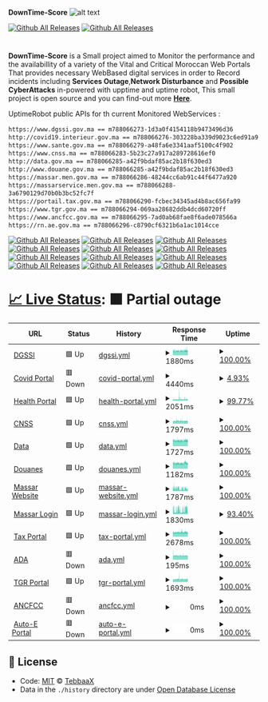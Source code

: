 **DownTime-Score**
![alt text](https://raw.githubusercontent.com/adnane-X-tebbaa/imgs/master/dtss.png)

[![Github All Releases](https://img.shields.io/badge/%20License-MIT-green)]()
[![Github All Releases](https://img.shields.io/badge/%20License-ODC-green)]()

#

**DownTime-Score** is a Small project aimed to Monitor the performance and the availabillity of a variety of the Vital and Critical Moroccan Web Portals
That provides necessary WebBased digital services in order to Record incidents including **Services Outage**,**Network Disturbance** and **Possible CyberAttacks**
in-powered with upptime and uptime robot,
This small project is open source and you can find-out more **[Here](https://www.TebbaaX.com/hacking/dts.html)**.

UptimeRobot public APIs for th current Monitored WebServices :

```
https://www.dgssi.gov.ma == m788066273-1d3a0f4154118b9473496d36
http://covid19.interieur.gov.ma == m788066276-303228ba339d9023c6ed91a9
https://www.sante.gov.ma == m788066279-a48fa6e3341aaf5100c4f902
https://www.cnss.ma == m788066283-5b23c27a917a289728616ef0
http://data.gov.ma == m788066285-a42f9bdaf85ac2b18f630ed3
http://www.douane.gov.ma == m788066285-a42f9bdaf85ac2b18f630ed3
https://massar.men.gov.ma == m788066286-48244cc6ab91c44f6477a920
https://massarservice.men.gov.ma == m788066288-3a6790129d70b0b3bc52fc7f
https://portail.tax.gov.ma == m788066290-fcbec34345ad4b8ac656fa99
https://www.tgr.gov.ma == m788066294-069aa28682ddb4dcd60720ff
https://www.ancfcc.gov.ma == m788066295-7ad0ab68fae8f6ade078566a
https://rn.ae.gov.ma == m788066296-c8790cf6321b6a1ac1014cce
```

[![Github All Releases](https://img.shields.io/uptimerobot/ratio/m788066273-1d3a0f4154118b9473496d36)]()
[![Github All Releases](https://img.shields.io/uptimerobot/ratio/m788066276-303228ba339d9023c6ed91a9)]()
[![Github All Releases](https://img.shields.io/uptimerobot/ratio/m788066279-a48fa6e3341aaf5100c4f902)]()
[![Github All Releases](https://img.shields.io/uptimerobot/ratio/m788066283-5b23c27a917a289728616ef0)]()
[![Github All Releases](https://img.shields.io/uptimerobot/ratio/m788066285-a42f9bdaf85ac2b18f630ed3)]()
[![Github All Releases](https://img.shields.io/uptimerobot/ratio/m788066285-a42f9bdaf85ac2b18f630ed3)]()
[![Github All Releases](https://img.shields.io/uptimerobot/ratio/m788066286-48244cc6ab91c44f6477a920)]()
[![Github All Releases](https://img.shields.io/uptimerobot/ratio/m788066288-3a6790129d70b0b3bc52fc7f)]()
[![Github All Releases](https://img.shields.io/uptimerobot/ratio/m788066290-fcbec34345ad4b8ac656fa99)]()
[![Github All Releases](https://img.shields.io/uptimerobot/ratio/m788066294-069aa28682ddb4dcd60720ff)]()
[![Github All Releases](https://img.shields.io/uptimerobot/ratio/m788066295-7ad0ab68fae8f6ade078566a)]()
[![Github All Releases](https://img.shields.io/uptimerobot/ratio/m788066296-c8790cf6321b6a1ac1014cce)]()

# [📈 Live Status](https://TebbaaX.github.io/DownTime-Score): <!--live status--> **🟧 Partial outage**

<!--start: status pages-->
<!-- This summary is generated by Upptime (https://github.com/upptime/upptime) -->
<!-- Do not edit this manually, your changes will be overwritten -->
<!-- prettier-ignore -->
| URL | Status | History | Response Time | Uptime |
| --- | ------ | ------- | ------------- | ------ |
| <img alt="" src="https://favicons.githubusercontent.com/www.dgssi.gov.ma" height="13"> [DGSSI](https://www.dgssi.gov.ma/) | 🟩 Up | [dgssi.yml](https://github.com/adnane-X-tebbaa/DownTime-Score/commits/HEAD/history/dgssi.yml) | <details><summary><img alt="Response time graph" src="./graphs/dgssi/response-time-week.png" height="20"> 1880ms</summary><br><a href="https://TebbaaX.github.io/DownTime-Score/history/dgssi"><img alt="Response time 1878" src="https://img.shields.io/endpoint?url=https%3A%2F%2Fraw.githubusercontent.com%2Fadnane-X-tebbaa%2FDownTime-Score%2FHEAD%2Fapi%2Fdgssi%2Fresponse-time.json"></a><br><a href="https://TebbaaX.github.io/DownTime-Score/history/dgssi"><img alt="24-hour response time 1914" src="https://img.shields.io/endpoint?url=https%3A%2F%2Fraw.githubusercontent.com%2Fadnane-X-tebbaa%2FDownTime-Score%2FHEAD%2Fapi%2Fdgssi%2Fresponse-time-day.json"></a><br><a href="https://TebbaaX.github.io/DownTime-Score/history/dgssi"><img alt="7-day response time 1880" src="https://img.shields.io/endpoint?url=https%3A%2F%2Fraw.githubusercontent.com%2Fadnane-X-tebbaa%2FDownTime-Score%2FHEAD%2Fapi%2Fdgssi%2Fresponse-time-week.json"></a><br><a href="https://TebbaaX.github.io/DownTime-Score/history/dgssi"><img alt="30-day response time 1878" src="https://img.shields.io/endpoint?url=https%3A%2F%2Fraw.githubusercontent.com%2Fadnane-X-tebbaa%2FDownTime-Score%2FHEAD%2Fapi%2Fdgssi%2Fresponse-time-month.json"></a><br><a href="https://TebbaaX.github.io/DownTime-Score/history/dgssi"><img alt="1-year response time 1878" src="https://img.shields.io/endpoint?url=https%3A%2F%2Fraw.githubusercontent.com%2Fadnane-X-tebbaa%2FDownTime-Score%2FHEAD%2Fapi%2Fdgssi%2Fresponse-time-year.json"></a></details> | <details><summary><a href="https://TebbaaX.github.io/DownTime-Score/history/dgssi">100.00%</a></summary><a href="https://TebbaaX.github.io/DownTime-Score/history/dgssi"><img alt="All-time uptime 100.00%" src="https://img.shields.io/endpoint?url=https%3A%2F%2Fraw.githubusercontent.com%2Fadnane-X-tebbaa%2FDownTime-Score%2FHEAD%2Fapi%2Fdgssi%2Fuptime.json"></a><br><a href="https://TebbaaX.github.io/DownTime-Score/history/dgssi"><img alt="24-hour uptime 100.00%" src="https://img.shields.io/endpoint?url=https%3A%2F%2Fraw.githubusercontent.com%2Fadnane-X-tebbaa%2FDownTime-Score%2FHEAD%2Fapi%2Fdgssi%2Fuptime-day.json"></a><br><a href="https://TebbaaX.github.io/DownTime-Score/history/dgssi"><img alt="7-day uptime 100.00%" src="https://img.shields.io/endpoint?url=https%3A%2F%2Fraw.githubusercontent.com%2Fadnane-X-tebbaa%2FDownTime-Score%2FHEAD%2Fapi%2Fdgssi%2Fuptime-week.json"></a><br><a href="https://TebbaaX.github.io/DownTime-Score/history/dgssi"><img alt="30-day uptime 100.00%" src="https://img.shields.io/endpoint?url=https%3A%2F%2Fraw.githubusercontent.com%2Fadnane-X-tebbaa%2FDownTime-Score%2FHEAD%2Fapi%2Fdgssi%2Fuptime-month.json"></a><br><a href="https://TebbaaX.github.io/DownTime-Score/history/dgssi"><img alt="1-year uptime 100.00%" src="https://img.shields.io/endpoint?url=https%3A%2F%2Fraw.githubusercontent.com%2Fadnane-X-tebbaa%2FDownTime-Score%2FHEAD%2Fapi%2Fdgssi%2Fuptime-year.json"></a></details>
| <img alt="" src="https://favicons.githubusercontent.com/covid19.interieur.gov.ma" height="13"> [Covid Portal](http://covid19.interieur.gov.ma/Operation_ATTADAMON.aspx) | 🟥 Down | [covid-portal.yml](https://github.com/adnane-X-tebbaa/DownTime-Score/commits/HEAD/history/covid-portal.yml) | <details><summary><img alt="Response time graph" src="./graphs/covid-portal/response-time-week.png" height="20"> 4440ms</summary><br><a href="https://TebbaaX.github.io/DownTime-Score/history/covid-portal"><img alt="Response time 4533" src="https://img.shields.io/endpoint?url=https%3A%2F%2Fraw.githubusercontent.com%2Fadnane-X-tebbaa%2FDownTime-Score%2FHEAD%2Fapi%2Fcovid-portal%2Fresponse-time.json"></a><br><a href="https://TebbaaX.github.io/DownTime-Score/history/covid-portal"><img alt="24-hour response time 2740" src="https://img.shields.io/endpoint?url=https%3A%2F%2Fraw.githubusercontent.com%2Fadnane-X-tebbaa%2FDownTime-Score%2FHEAD%2Fapi%2Fcovid-portal%2Fresponse-time-day.json"></a><br><a href="https://TebbaaX.github.io/DownTime-Score/history/covid-portal"><img alt="7-day response time 4440" src="https://img.shields.io/endpoint?url=https%3A%2F%2Fraw.githubusercontent.com%2Fadnane-X-tebbaa%2FDownTime-Score%2FHEAD%2Fapi%2Fcovid-portal%2Fresponse-time-week.json"></a><br><a href="https://TebbaaX.github.io/DownTime-Score/history/covid-portal"><img alt="30-day response time 4533" src="https://img.shields.io/endpoint?url=https%3A%2F%2Fraw.githubusercontent.com%2Fadnane-X-tebbaa%2FDownTime-Score%2FHEAD%2Fapi%2Fcovid-portal%2Fresponse-time-month.json"></a><br><a href="https://TebbaaX.github.io/DownTime-Score/history/covid-portal"><img alt="1-year response time 4533" src="https://img.shields.io/endpoint?url=https%3A%2F%2Fraw.githubusercontent.com%2Fadnane-X-tebbaa%2FDownTime-Score%2FHEAD%2Fapi%2Fcovid-portal%2Fresponse-time-year.json"></a></details> | <details><summary><a href="https://TebbaaX.github.io/DownTime-Score/history/covid-portal">4.93%</a></summary><a href="https://TebbaaX.github.io/DownTime-Score/history/covid-portal"><img alt="All-time uptime 19.60%" src="https://img.shields.io/endpoint?url=https%3A%2F%2Fraw.githubusercontent.com%2Fadnane-X-tebbaa%2FDownTime-Score%2FHEAD%2Fapi%2Fcovid-portal%2Fuptime.json"></a><br><a href="https://TebbaaX.github.io/DownTime-Score/history/covid-portal"><img alt="24-hour uptime 5.06%" src="https://img.shields.io/endpoint?url=https%3A%2F%2Fraw.githubusercontent.com%2Fadnane-X-tebbaa%2FDownTime-Score%2FHEAD%2Fapi%2Fcovid-portal%2Fuptime-day.json"></a><br><a href="https://TebbaaX.github.io/DownTime-Score/history/covid-portal"><img alt="7-day uptime 4.93%" src="https://img.shields.io/endpoint?url=https%3A%2F%2Fraw.githubusercontent.com%2Fadnane-X-tebbaa%2FDownTime-Score%2FHEAD%2Fapi%2Fcovid-portal%2Fuptime-week.json"></a><br><a href="https://TebbaaX.github.io/DownTime-Score/history/covid-portal"><img alt="30-day uptime 19.60%" src="https://img.shields.io/endpoint?url=https%3A%2F%2Fraw.githubusercontent.com%2Fadnane-X-tebbaa%2FDownTime-Score%2FHEAD%2Fapi%2Fcovid-portal%2Fuptime-month.json"></a><br><a href="https://TebbaaX.github.io/DownTime-Score/history/covid-portal"><img alt="1-year uptime 19.60%" src="https://img.shields.io/endpoint?url=https%3A%2F%2Fraw.githubusercontent.com%2Fadnane-X-tebbaa%2FDownTime-Score%2FHEAD%2Fapi%2Fcovid-portal%2Fuptime-year.json"></a></details>
| <img alt="" src="https://favicons.githubusercontent.com/www.sante.gov.ma" height="13"> [Health Portal](https://www.sante.gov.ma/Pages/Accueil.aspx) | 🟩 Up | [health-portal.yml](https://github.com/adnane-X-tebbaa/DownTime-Score/commits/HEAD/history/health-portal.yml) | <details><summary><img alt="Response time graph" src="./graphs/health-portal/response-time-week.png" height="20"> 2051ms</summary><br><a href="https://TebbaaX.github.io/DownTime-Score/history/health-portal"><img alt="Response time 2058" src="https://img.shields.io/endpoint?url=https%3A%2F%2Fraw.githubusercontent.com%2Fadnane-X-tebbaa%2FDownTime-Score%2FHEAD%2Fapi%2Fhealth-portal%2Fresponse-time.json"></a><br><a href="https://TebbaaX.github.io/DownTime-Score/history/health-portal"><img alt="24-hour response time 2118" src="https://img.shields.io/endpoint?url=https%3A%2F%2Fraw.githubusercontent.com%2Fadnane-X-tebbaa%2FDownTime-Score%2FHEAD%2Fapi%2Fhealth-portal%2Fresponse-time-day.json"></a><br><a href="https://TebbaaX.github.io/DownTime-Score/history/health-portal"><img alt="7-day response time 2051" src="https://img.shields.io/endpoint?url=https%3A%2F%2Fraw.githubusercontent.com%2Fadnane-X-tebbaa%2FDownTime-Score%2FHEAD%2Fapi%2Fhealth-portal%2Fresponse-time-week.json"></a><br><a href="https://TebbaaX.github.io/DownTime-Score/history/health-portal"><img alt="30-day response time 2058" src="https://img.shields.io/endpoint?url=https%3A%2F%2Fraw.githubusercontent.com%2Fadnane-X-tebbaa%2FDownTime-Score%2FHEAD%2Fapi%2Fhealth-portal%2Fresponse-time-month.json"></a><br><a href="https://TebbaaX.github.io/DownTime-Score/history/health-portal"><img alt="1-year response time 2058" src="https://img.shields.io/endpoint?url=https%3A%2F%2Fraw.githubusercontent.com%2Fadnane-X-tebbaa%2FDownTime-Score%2FHEAD%2Fapi%2Fhealth-portal%2Fresponse-time-year.json"></a></details> | <details><summary><a href="https://TebbaaX.github.io/DownTime-Score/history/health-portal">99.77%</a></summary><a href="https://TebbaaX.github.io/DownTime-Score/history/health-portal"><img alt="All-time uptime 99.88%" src="https://img.shields.io/endpoint?url=https%3A%2F%2Fraw.githubusercontent.com%2Fadnane-X-tebbaa%2FDownTime-Score%2FHEAD%2Fapi%2Fhealth-portal%2Fuptime.json"></a><br><a href="https://TebbaaX.github.io/DownTime-Score/history/health-portal"><img alt="24-hour uptime 100.00%" src="https://img.shields.io/endpoint?url=https%3A%2F%2Fraw.githubusercontent.com%2Fadnane-X-tebbaa%2FDownTime-Score%2FHEAD%2Fapi%2Fhealth-portal%2Fuptime-day.json"></a><br><a href="https://TebbaaX.github.io/DownTime-Score/history/health-portal"><img alt="7-day uptime 99.77%" src="https://img.shields.io/endpoint?url=https%3A%2F%2Fraw.githubusercontent.com%2Fadnane-X-tebbaa%2FDownTime-Score%2FHEAD%2Fapi%2Fhealth-portal%2Fuptime-week.json"></a><br><a href="https://TebbaaX.github.io/DownTime-Score/history/health-portal"><img alt="30-day uptime 99.88%" src="https://img.shields.io/endpoint?url=https%3A%2F%2Fraw.githubusercontent.com%2Fadnane-X-tebbaa%2FDownTime-Score%2FHEAD%2Fapi%2Fhealth-portal%2Fuptime-month.json"></a><br><a href="https://TebbaaX.github.io/DownTime-Score/history/health-portal"><img alt="1-year uptime 99.88%" src="https://img.shields.io/endpoint?url=https%3A%2F%2Fraw.githubusercontent.com%2Fadnane-X-tebbaa%2FDownTime-Score%2FHEAD%2Fapi%2Fhealth-portal%2Fuptime-year.json"></a></details>
| <img alt="" src="https://favicons.githubusercontent.com/www.cnss.ma" height="13"> [CNSS](https://www.cnss.ma) | 🟩 Up | [cnss.yml](https://github.com/adnane-X-tebbaa/DownTime-Score/commits/HEAD/history/cnss.yml) | <details><summary><img alt="Response time graph" src="./graphs/cnss/response-time-week.png" height="20"> 1797ms</summary><br><a href="https://TebbaaX.github.io/DownTime-Score/history/cnss"><img alt="Response time 1866" src="https://img.shields.io/endpoint?url=https%3A%2F%2Fraw.githubusercontent.com%2Fadnane-X-tebbaa%2FDownTime-Score%2FHEAD%2Fapi%2Fcnss%2Fresponse-time.json"></a><br><a href="https://TebbaaX.github.io/DownTime-Score/history/cnss"><img alt="24-hour response time 2163" src="https://img.shields.io/endpoint?url=https%3A%2F%2Fraw.githubusercontent.com%2Fadnane-X-tebbaa%2FDownTime-Score%2FHEAD%2Fapi%2Fcnss%2Fresponse-time-day.json"></a><br><a href="https://TebbaaX.github.io/DownTime-Score/history/cnss"><img alt="7-day response time 1797" src="https://img.shields.io/endpoint?url=https%3A%2F%2Fraw.githubusercontent.com%2Fadnane-X-tebbaa%2FDownTime-Score%2FHEAD%2Fapi%2Fcnss%2Fresponse-time-week.json"></a><br><a href="https://TebbaaX.github.io/DownTime-Score/history/cnss"><img alt="30-day response time 1866" src="https://img.shields.io/endpoint?url=https%3A%2F%2Fraw.githubusercontent.com%2Fadnane-X-tebbaa%2FDownTime-Score%2FHEAD%2Fapi%2Fcnss%2Fresponse-time-month.json"></a><br><a href="https://TebbaaX.github.io/DownTime-Score/history/cnss"><img alt="1-year response time 1866" src="https://img.shields.io/endpoint?url=https%3A%2F%2Fraw.githubusercontent.com%2Fadnane-X-tebbaa%2FDownTime-Score%2FHEAD%2Fapi%2Fcnss%2Fresponse-time-year.json"></a></details> | <details><summary><a href="https://TebbaaX.github.io/DownTime-Score/history/cnss">100.00%</a></summary><a href="https://TebbaaX.github.io/DownTime-Score/history/cnss"><img alt="All-time uptime 99.48%" src="https://img.shields.io/endpoint?url=https%3A%2F%2Fraw.githubusercontent.com%2Fadnane-X-tebbaa%2FDownTime-Score%2FHEAD%2Fapi%2Fcnss%2Fuptime.json"></a><br><a href="https://TebbaaX.github.io/DownTime-Score/history/cnss"><img alt="24-hour uptime 100.00%" src="https://img.shields.io/endpoint?url=https%3A%2F%2Fraw.githubusercontent.com%2Fadnane-X-tebbaa%2FDownTime-Score%2FHEAD%2Fapi%2Fcnss%2Fuptime-day.json"></a><br><a href="https://TebbaaX.github.io/DownTime-Score/history/cnss"><img alt="7-day uptime 100.00%" src="https://img.shields.io/endpoint?url=https%3A%2F%2Fraw.githubusercontent.com%2Fadnane-X-tebbaa%2FDownTime-Score%2FHEAD%2Fapi%2Fcnss%2Fuptime-week.json"></a><br><a href="https://TebbaaX.github.io/DownTime-Score/history/cnss"><img alt="30-day uptime 99.48%" src="https://img.shields.io/endpoint?url=https%3A%2F%2Fraw.githubusercontent.com%2Fadnane-X-tebbaa%2FDownTime-Score%2FHEAD%2Fapi%2Fcnss%2Fuptime-month.json"></a><br><a href="https://TebbaaX.github.io/DownTime-Score/history/cnss"><img alt="1-year uptime 99.48%" src="https://img.shields.io/endpoint?url=https%3A%2F%2Fraw.githubusercontent.com%2Fadnane-X-tebbaa%2FDownTime-Score%2FHEAD%2Fapi%2Fcnss%2Fuptime-year.json"></a></details>
| <img alt="" src="https://favicons.githubusercontent.com/data.gov.ma" height="13"> [Data](http://data.gov.ma) | 🟩 Up | [data.yml](https://github.com/adnane-X-tebbaa/DownTime-Score/commits/HEAD/history/data.yml) | <details><summary><img alt="Response time graph" src="./graphs/data/response-time-week.png" height="20"> 1727ms</summary><br><a href="https://TebbaaX.github.io/DownTime-Score/history/data"><img alt="Response time 1711" src="https://img.shields.io/endpoint?url=https%3A%2F%2Fraw.githubusercontent.com%2Fadnane-X-tebbaa%2FDownTime-Score%2FHEAD%2Fapi%2Fdata%2Fresponse-time.json"></a><br><a href="https://TebbaaX.github.io/DownTime-Score/history/data"><img alt="24-hour response time 1826" src="https://img.shields.io/endpoint?url=https%3A%2F%2Fraw.githubusercontent.com%2Fadnane-X-tebbaa%2FDownTime-Score%2FHEAD%2Fapi%2Fdata%2Fresponse-time-day.json"></a><br><a href="https://TebbaaX.github.io/DownTime-Score/history/data"><img alt="7-day response time 1727" src="https://img.shields.io/endpoint?url=https%3A%2F%2Fraw.githubusercontent.com%2Fadnane-X-tebbaa%2FDownTime-Score%2FHEAD%2Fapi%2Fdata%2Fresponse-time-week.json"></a><br><a href="https://TebbaaX.github.io/DownTime-Score/history/data"><img alt="30-day response time 1711" src="https://img.shields.io/endpoint?url=https%3A%2F%2Fraw.githubusercontent.com%2Fadnane-X-tebbaa%2FDownTime-Score%2FHEAD%2Fapi%2Fdata%2Fresponse-time-month.json"></a><br><a href="https://TebbaaX.github.io/DownTime-Score/history/data"><img alt="1-year response time 1711" src="https://img.shields.io/endpoint?url=https%3A%2F%2Fraw.githubusercontent.com%2Fadnane-X-tebbaa%2FDownTime-Score%2FHEAD%2Fapi%2Fdata%2Fresponse-time-year.json"></a></details> | <details><summary><a href="https://TebbaaX.github.io/DownTime-Score/history/data">100.00%</a></summary><a href="https://TebbaaX.github.io/DownTime-Score/history/data"><img alt="All-time uptime 100.00%" src="https://img.shields.io/endpoint?url=https%3A%2F%2Fraw.githubusercontent.com%2Fadnane-X-tebbaa%2FDownTime-Score%2FHEAD%2Fapi%2Fdata%2Fuptime.json"></a><br><a href="https://TebbaaX.github.io/DownTime-Score/history/data"><img alt="24-hour uptime 100.00%" src="https://img.shields.io/endpoint?url=https%3A%2F%2Fraw.githubusercontent.com%2Fadnane-X-tebbaa%2FDownTime-Score%2FHEAD%2Fapi%2Fdata%2Fuptime-day.json"></a><br><a href="https://TebbaaX.github.io/DownTime-Score/history/data"><img alt="7-day uptime 100.00%" src="https://img.shields.io/endpoint?url=https%3A%2F%2Fraw.githubusercontent.com%2Fadnane-X-tebbaa%2FDownTime-Score%2FHEAD%2Fapi%2Fdata%2Fuptime-week.json"></a><br><a href="https://TebbaaX.github.io/DownTime-Score/history/data"><img alt="30-day uptime 100.00%" src="https://img.shields.io/endpoint?url=https%3A%2F%2Fraw.githubusercontent.com%2Fadnane-X-tebbaa%2FDownTime-Score%2FHEAD%2Fapi%2Fdata%2Fuptime-month.json"></a><br><a href="https://TebbaaX.github.io/DownTime-Score/history/data"><img alt="1-year uptime 100.00%" src="https://img.shields.io/endpoint?url=https%3A%2F%2Fraw.githubusercontent.com%2Fadnane-X-tebbaa%2FDownTime-Score%2FHEAD%2Fapi%2Fdata%2Fuptime-year.json"></a></details>
| <img alt="" src="https://favicons.githubusercontent.com/www.douane.gov.ma" height="13"> [Douanes](http://www.douane.gov.ma) | 🟩 Up | [douanes.yml](https://github.com/adnane-X-tebbaa/DownTime-Score/commits/HEAD/history/douanes.yml) | <details><summary><img alt="Response time graph" src="./graphs/douanes/response-time-week.png" height="20"> 1182ms</summary><br><a href="https://TebbaaX.github.io/DownTime-Score/history/douanes"><img alt="Response time 1269" src="https://img.shields.io/endpoint?url=https%3A%2F%2Fraw.githubusercontent.com%2Fadnane-X-tebbaa%2FDownTime-Score%2FHEAD%2Fapi%2Fdouanes%2Fresponse-time.json"></a><br><a href="https://TebbaaX.github.io/DownTime-Score/history/douanes"><img alt="24-hour response time 1165" src="https://img.shields.io/endpoint?url=https%3A%2F%2Fraw.githubusercontent.com%2Fadnane-X-tebbaa%2FDownTime-Score%2FHEAD%2Fapi%2Fdouanes%2Fresponse-time-day.json"></a><br><a href="https://TebbaaX.github.io/DownTime-Score/history/douanes"><img alt="7-day response time 1182" src="https://img.shields.io/endpoint?url=https%3A%2F%2Fraw.githubusercontent.com%2Fadnane-X-tebbaa%2FDownTime-Score%2FHEAD%2Fapi%2Fdouanes%2Fresponse-time-week.json"></a><br><a href="https://TebbaaX.github.io/DownTime-Score/history/douanes"><img alt="30-day response time 1269" src="https://img.shields.io/endpoint?url=https%3A%2F%2Fraw.githubusercontent.com%2Fadnane-X-tebbaa%2FDownTime-Score%2FHEAD%2Fapi%2Fdouanes%2Fresponse-time-month.json"></a><br><a href="https://TebbaaX.github.io/DownTime-Score/history/douanes"><img alt="1-year response time 1269" src="https://img.shields.io/endpoint?url=https%3A%2F%2Fraw.githubusercontent.com%2Fadnane-X-tebbaa%2FDownTime-Score%2FHEAD%2Fapi%2Fdouanes%2Fresponse-time-year.json"></a></details> | <details><summary><a href="https://TebbaaX.github.io/DownTime-Score/history/douanes">100.00%</a></summary><a href="https://TebbaaX.github.io/DownTime-Score/history/douanes"><img alt="All-time uptime 99.76%" src="https://img.shields.io/endpoint?url=https%3A%2F%2Fraw.githubusercontent.com%2Fadnane-X-tebbaa%2FDownTime-Score%2FHEAD%2Fapi%2Fdouanes%2Fuptime.json"></a><br><a href="https://TebbaaX.github.io/DownTime-Score/history/douanes"><img alt="24-hour uptime 100.00%" src="https://img.shields.io/endpoint?url=https%3A%2F%2Fraw.githubusercontent.com%2Fadnane-X-tebbaa%2FDownTime-Score%2FHEAD%2Fapi%2Fdouanes%2Fuptime-day.json"></a><br><a href="https://TebbaaX.github.io/DownTime-Score/history/douanes"><img alt="7-day uptime 100.00%" src="https://img.shields.io/endpoint?url=https%3A%2F%2Fraw.githubusercontent.com%2Fadnane-X-tebbaa%2FDownTime-Score%2FHEAD%2Fapi%2Fdouanes%2Fuptime-week.json"></a><br><a href="https://TebbaaX.github.io/DownTime-Score/history/douanes"><img alt="30-day uptime 99.76%" src="https://img.shields.io/endpoint?url=https%3A%2F%2Fraw.githubusercontent.com%2Fadnane-X-tebbaa%2FDownTime-Score%2FHEAD%2Fapi%2Fdouanes%2Fuptime-month.json"></a><br><a href="https://TebbaaX.github.io/DownTime-Score/history/douanes"><img alt="1-year uptime 99.76%" src="https://img.shields.io/endpoint?url=https%3A%2F%2Fraw.githubusercontent.com%2Fadnane-X-tebbaa%2FDownTime-Score%2FHEAD%2Fapi%2Fdouanes%2Fuptime-year.json"></a></details>
| <img alt="" src="https://favicons.githubusercontent.com/massar.men.gov.ma" height="13"> [Massar Website](https://massar.men.gov.ma) | 🟩 Up | [massar-website.yml](https://github.com/adnane-X-tebbaa/DownTime-Score/commits/HEAD/history/massar-website.yml) | <details><summary><img alt="Response time graph" src="./graphs/massar-website/response-time-week.png" height="20"> 1787ms</summary><br><a href="https://TebbaaX.github.io/DownTime-Score/history/massar-website"><img alt="Response time 1892" src="https://img.shields.io/endpoint?url=https%3A%2F%2Fraw.githubusercontent.com%2Fadnane-X-tebbaa%2FDownTime-Score%2FHEAD%2Fapi%2Fmassar-website%2Fresponse-time.json"></a><br><a href="https://TebbaaX.github.io/DownTime-Score/history/massar-website"><img alt="24-hour response time 1968" src="https://img.shields.io/endpoint?url=https%3A%2F%2Fraw.githubusercontent.com%2Fadnane-X-tebbaa%2FDownTime-Score%2FHEAD%2Fapi%2Fmassar-website%2Fresponse-time-day.json"></a><br><a href="https://TebbaaX.github.io/DownTime-Score/history/massar-website"><img alt="7-day response time 1787" src="https://img.shields.io/endpoint?url=https%3A%2F%2Fraw.githubusercontent.com%2Fadnane-X-tebbaa%2FDownTime-Score%2FHEAD%2Fapi%2Fmassar-website%2Fresponse-time-week.json"></a><br><a href="https://TebbaaX.github.io/DownTime-Score/history/massar-website"><img alt="30-day response time 1892" src="https://img.shields.io/endpoint?url=https%3A%2F%2Fraw.githubusercontent.com%2Fadnane-X-tebbaa%2FDownTime-Score%2FHEAD%2Fapi%2Fmassar-website%2Fresponse-time-month.json"></a><br><a href="https://TebbaaX.github.io/DownTime-Score/history/massar-website"><img alt="1-year response time 1892" src="https://img.shields.io/endpoint?url=https%3A%2F%2Fraw.githubusercontent.com%2Fadnane-X-tebbaa%2FDownTime-Score%2FHEAD%2Fapi%2Fmassar-website%2Fresponse-time-year.json"></a></details> | <details><summary><a href="https://TebbaaX.github.io/DownTime-Score/history/massar-website">100.00%</a></summary><a href="https://TebbaaX.github.io/DownTime-Score/history/massar-website"><img alt="All-time uptime 100.00%" src="https://img.shields.io/endpoint?url=https%3A%2F%2Fraw.githubusercontent.com%2Fadnane-X-tebbaa%2FDownTime-Score%2FHEAD%2Fapi%2Fmassar-website%2Fuptime.json"></a><br><a href="https://TebbaaX.github.io/DownTime-Score/history/massar-website"><img alt="24-hour uptime 100.00%" src="https://img.shields.io/endpoint?url=https%3A%2F%2Fraw.githubusercontent.com%2Fadnane-X-tebbaa%2FDownTime-Score%2FHEAD%2Fapi%2Fmassar-website%2Fuptime-day.json"></a><br><a href="https://TebbaaX.github.io/DownTime-Score/history/massar-website"><img alt="7-day uptime 100.00%" src="https://img.shields.io/endpoint?url=https%3A%2F%2Fraw.githubusercontent.com%2Fadnane-X-tebbaa%2FDownTime-Score%2FHEAD%2Fapi%2Fmassar-website%2Fuptime-week.json"></a><br><a href="https://TebbaaX.github.io/DownTime-Score/history/massar-website"><img alt="30-day uptime 100.00%" src="https://img.shields.io/endpoint?url=https%3A%2F%2Fraw.githubusercontent.com%2Fadnane-X-tebbaa%2FDownTime-Score%2FHEAD%2Fapi%2Fmassar-website%2Fuptime-month.json"></a><br><a href="https://TebbaaX.github.io/DownTime-Score/history/massar-website"><img alt="1-year uptime 100.00%" src="https://img.shields.io/endpoint?url=https%3A%2F%2Fraw.githubusercontent.com%2Fadnane-X-tebbaa%2FDownTime-Score%2FHEAD%2Fapi%2Fmassar-website%2Fuptime-year.json"></a></details>
| <img alt="" src="https://favicons.githubusercontent.com/massarservice.men.gov.ma" height="13"> [Massar Login](https://massarservice.men.gov.ma/moutamadris/Account) | 🟩 Up | [massar-login.yml](https://github.com/adnane-X-tebbaa/DownTime-Score/commits/HEAD/history/massar-login.yml) | <details><summary><img alt="Response time graph" src="./graphs/massar-login/response-time-week.png" height="20"> 1830ms</summary><br><a href="https://TebbaaX.github.io/DownTime-Score/history/massar-login"><img alt="Response time 1765" src="https://img.shields.io/endpoint?url=https%3A%2F%2Fraw.githubusercontent.com%2Fadnane-X-tebbaa%2FDownTime-Score%2FHEAD%2Fapi%2Fmassar-login%2Fresponse-time.json"></a><br><a href="https://TebbaaX.github.io/DownTime-Score/history/massar-login"><img alt="24-hour response time 2927" src="https://img.shields.io/endpoint?url=https%3A%2F%2Fraw.githubusercontent.com%2Fadnane-X-tebbaa%2FDownTime-Score%2FHEAD%2Fapi%2Fmassar-login%2Fresponse-time-day.json"></a><br><a href="https://TebbaaX.github.io/DownTime-Score/history/massar-login"><img alt="7-day response time 1830" src="https://img.shields.io/endpoint?url=https%3A%2F%2Fraw.githubusercontent.com%2Fadnane-X-tebbaa%2FDownTime-Score%2FHEAD%2Fapi%2Fmassar-login%2Fresponse-time-week.json"></a><br><a href="https://TebbaaX.github.io/DownTime-Score/history/massar-login"><img alt="30-day response time 1765" src="https://img.shields.io/endpoint?url=https%3A%2F%2Fraw.githubusercontent.com%2Fadnane-X-tebbaa%2FDownTime-Score%2FHEAD%2Fapi%2Fmassar-login%2Fresponse-time-month.json"></a><br><a href="https://TebbaaX.github.io/DownTime-Score/history/massar-login"><img alt="1-year response time 1765" src="https://img.shields.io/endpoint?url=https%3A%2F%2Fraw.githubusercontent.com%2Fadnane-X-tebbaa%2FDownTime-Score%2FHEAD%2Fapi%2Fmassar-login%2Fresponse-time-year.json"></a></details> | <details><summary><a href="https://TebbaaX.github.io/DownTime-Score/history/massar-login">93.40%</a></summary><a href="https://TebbaaX.github.io/DownTime-Score/history/massar-login"><img alt="All-time uptime 79.85%" src="https://img.shields.io/endpoint?url=https%3A%2F%2Fraw.githubusercontent.com%2Fadnane-X-tebbaa%2FDownTime-Score%2FHEAD%2Fapi%2Fmassar-login%2Fuptime.json"></a><br><a href="https://TebbaaX.github.io/DownTime-Score/history/massar-login"><img alt="24-hour uptime 80.72%" src="https://img.shields.io/endpoint?url=https%3A%2F%2Fraw.githubusercontent.com%2Fadnane-X-tebbaa%2FDownTime-Score%2FHEAD%2Fapi%2Fmassar-login%2Fuptime-day.json"></a><br><a href="https://TebbaaX.github.io/DownTime-Score/history/massar-login"><img alt="7-day uptime 93.40%" src="https://img.shields.io/endpoint?url=https%3A%2F%2Fraw.githubusercontent.com%2Fadnane-X-tebbaa%2FDownTime-Score%2FHEAD%2Fapi%2Fmassar-login%2Fuptime-week.json"></a><br><a href="https://TebbaaX.github.io/DownTime-Score/history/massar-login"><img alt="30-day uptime 79.85%" src="https://img.shields.io/endpoint?url=https%3A%2F%2Fraw.githubusercontent.com%2Fadnane-X-tebbaa%2FDownTime-Score%2FHEAD%2Fapi%2Fmassar-login%2Fuptime-month.json"></a><br><a href="https://TebbaaX.github.io/DownTime-Score/history/massar-login"><img alt="1-year uptime 79.85%" src="https://img.shields.io/endpoint?url=https%3A%2F%2Fraw.githubusercontent.com%2Fadnane-X-tebbaa%2FDownTime-Score%2FHEAD%2Fapi%2Fmassar-login%2Fuptime-year.json"></a></details>
| <img alt="" src="https://favicons.githubusercontent.com/portail.tax.gov.ma" height="13"> [Tax Portal](https://portail.tax.gov.ma) | 🟩 Up | [tax-portal.yml](https://github.com/adnane-X-tebbaa/DownTime-Score/commits/HEAD/history/tax-portal.yml) | <details><summary><img alt="Response time graph" src="./graphs/tax-portal/response-time-week.png" height="20"> 2678ms</summary><br><a href="https://TebbaaX.github.io/DownTime-Score/history/tax-portal"><img alt="Response time 2726" src="https://img.shields.io/endpoint?url=https%3A%2F%2Fraw.githubusercontent.com%2Fadnane-X-tebbaa%2FDownTime-Score%2FHEAD%2Fapi%2Ftax-portal%2Fresponse-time.json"></a><br><a href="https://TebbaaX.github.io/DownTime-Score/history/tax-portal"><img alt="24-hour response time 2666" src="https://img.shields.io/endpoint?url=https%3A%2F%2Fraw.githubusercontent.com%2Fadnane-X-tebbaa%2FDownTime-Score%2FHEAD%2Fapi%2Ftax-portal%2Fresponse-time-day.json"></a><br><a href="https://TebbaaX.github.io/DownTime-Score/history/tax-portal"><img alt="7-day response time 2678" src="https://img.shields.io/endpoint?url=https%3A%2F%2Fraw.githubusercontent.com%2Fadnane-X-tebbaa%2FDownTime-Score%2FHEAD%2Fapi%2Ftax-portal%2Fresponse-time-week.json"></a><br><a href="https://TebbaaX.github.io/DownTime-Score/history/tax-portal"><img alt="30-day response time 2726" src="https://img.shields.io/endpoint?url=https%3A%2F%2Fraw.githubusercontent.com%2Fadnane-X-tebbaa%2FDownTime-Score%2FHEAD%2Fapi%2Ftax-portal%2Fresponse-time-month.json"></a><br><a href="https://TebbaaX.github.io/DownTime-Score/history/tax-portal"><img alt="1-year response time 2726" src="https://img.shields.io/endpoint?url=https%3A%2F%2Fraw.githubusercontent.com%2Fadnane-X-tebbaa%2FDownTime-Score%2FHEAD%2Fapi%2Ftax-portal%2Fresponse-time-year.json"></a></details> | <details><summary><a href="https://TebbaaX.github.io/DownTime-Score/history/tax-portal">100.00%</a></summary><a href="https://TebbaaX.github.io/DownTime-Score/history/tax-portal"><img alt="All-time uptime 100.00%" src="https://img.shields.io/endpoint?url=https%3A%2F%2Fraw.githubusercontent.com%2Fadnane-X-tebbaa%2FDownTime-Score%2FHEAD%2Fapi%2Ftax-portal%2Fuptime.json"></a><br><a href="https://TebbaaX.github.io/DownTime-Score/history/tax-portal"><img alt="24-hour uptime 100.00%" src="https://img.shields.io/endpoint?url=https%3A%2F%2Fraw.githubusercontent.com%2Fadnane-X-tebbaa%2FDownTime-Score%2FHEAD%2Fapi%2Ftax-portal%2Fuptime-day.json"></a><br><a href="https://TebbaaX.github.io/DownTime-Score/history/tax-portal"><img alt="7-day uptime 100.00%" src="https://img.shields.io/endpoint?url=https%3A%2F%2Fraw.githubusercontent.com%2Fadnane-X-tebbaa%2FDownTime-Score%2FHEAD%2Fapi%2Ftax-portal%2Fuptime-week.json"></a><br><a href="https://TebbaaX.github.io/DownTime-Score/history/tax-portal"><img alt="30-day uptime 100.00%" src="https://img.shields.io/endpoint?url=https%3A%2F%2Fraw.githubusercontent.com%2Fadnane-X-tebbaa%2FDownTime-Score%2FHEAD%2Fapi%2Ftax-portal%2Fuptime-month.json"></a><br><a href="https://TebbaaX.github.io/DownTime-Score/history/tax-portal"><img alt="1-year uptime 100.00%" src="https://img.shields.io/endpoint?url=https%3A%2F%2Fraw.githubusercontent.com%2Fadnane-X-tebbaa%2FDownTime-Score%2FHEAD%2Fapi%2Ftax-portal%2Fuptime-year.json"></a></details>
| <img alt="" src="https://favicons.githubusercontent.com/www.ada.gov.ma" height="13"> [ADA](https://www.ada.gov.ma/web) | 🟥 Down | [ada.yml](https://github.com/adnane-X-tebbaa/DownTime-Score/commits/HEAD/history/ada.yml) | <details><summary><img alt="Response time graph" src="./graphs/ada/response-time-week.png" height="20"> 195ms</summary><br><a href="https://TebbaaX.github.io/DownTime-Score/history/ada"><img alt="Response time 189" src="https://img.shields.io/endpoint?url=https%3A%2F%2Fraw.githubusercontent.com%2Fadnane-X-tebbaa%2FDownTime-Score%2FHEAD%2Fapi%2Fada%2Fresponse-time.json"></a><br><a href="https://TebbaaX.github.io/DownTime-Score/history/ada"><img alt="24-hour response time 237" src="https://img.shields.io/endpoint?url=https%3A%2F%2Fraw.githubusercontent.com%2Fadnane-X-tebbaa%2FDownTime-Score%2FHEAD%2Fapi%2Fada%2Fresponse-time-day.json"></a><br><a href="https://TebbaaX.github.io/DownTime-Score/history/ada"><img alt="7-day response time 195" src="https://img.shields.io/endpoint?url=https%3A%2F%2Fraw.githubusercontent.com%2Fadnane-X-tebbaa%2FDownTime-Score%2FHEAD%2Fapi%2Fada%2Fresponse-time-week.json"></a><br><a href="https://TebbaaX.github.io/DownTime-Score/history/ada"><img alt="30-day response time 189" src="https://img.shields.io/endpoint?url=https%3A%2F%2Fraw.githubusercontent.com%2Fadnane-X-tebbaa%2FDownTime-Score%2FHEAD%2Fapi%2Fada%2Fresponse-time-month.json"></a><br><a href="https://TebbaaX.github.io/DownTime-Score/history/ada"><img alt="1-year response time 189" src="https://img.shields.io/endpoint?url=https%3A%2F%2Fraw.githubusercontent.com%2Fadnane-X-tebbaa%2FDownTime-Score%2FHEAD%2Fapi%2Fada%2Fresponse-time-year.json"></a></details> | <details><summary><a href="https://TebbaaX.github.io/DownTime-Score/history/ada">100.00%</a></summary><a href="https://TebbaaX.github.io/DownTime-Score/history/ada"><img alt="All-time uptime 100.00%" src="https://img.shields.io/endpoint?url=https%3A%2F%2Fraw.githubusercontent.com%2Fadnane-X-tebbaa%2FDownTime-Score%2FHEAD%2Fapi%2Fada%2Fuptime.json"></a><br><a href="https://TebbaaX.github.io/DownTime-Score/history/ada"><img alt="24-hour uptime 100.00%" src="https://img.shields.io/endpoint?url=https%3A%2F%2Fraw.githubusercontent.com%2Fadnane-X-tebbaa%2FDownTime-Score%2FHEAD%2Fapi%2Fada%2Fuptime-day.json"></a><br><a href="https://TebbaaX.github.io/DownTime-Score/history/ada"><img alt="7-day uptime 100.00%" src="https://img.shields.io/endpoint?url=https%3A%2F%2Fraw.githubusercontent.com%2Fadnane-X-tebbaa%2FDownTime-Score%2FHEAD%2Fapi%2Fada%2Fuptime-week.json"></a><br><a href="https://TebbaaX.github.io/DownTime-Score/history/ada"><img alt="30-day uptime 100.00%" src="https://img.shields.io/endpoint?url=https%3A%2F%2Fraw.githubusercontent.com%2Fadnane-X-tebbaa%2FDownTime-Score%2FHEAD%2Fapi%2Fada%2Fuptime-month.json"></a><br><a href="https://TebbaaX.github.io/DownTime-Score/history/ada"><img alt="1-year uptime 100.00%" src="https://img.shields.io/endpoint?url=https%3A%2F%2Fraw.githubusercontent.com%2Fadnane-X-tebbaa%2FDownTime-Score%2FHEAD%2Fapi%2Fada%2Fuptime-year.json"></a></details>
| <img alt="" src="https://favicons.githubusercontent.com/www.tgr.gov.ma" height="13"> [TGR Portal](https://www.tgr.gov.ma/wps/portal) | 🟩 Up | [tgr-portal.yml](https://github.com/adnane-X-tebbaa/DownTime-Score/commits/HEAD/history/tgr-portal.yml) | <details><summary><img alt="Response time graph" src="./graphs/tgr-portal/response-time-week.png" height="20"> 1693ms</summary><br><a href="https://TebbaaX.github.io/DownTime-Score/history/tgr-portal"><img alt="Response time 1567" src="https://img.shields.io/endpoint?url=https%3A%2F%2Fraw.githubusercontent.com%2Fadnane-X-tebbaa%2FDownTime-Score%2FHEAD%2Fapi%2Ftgr-portal%2Fresponse-time.json"></a><br><a href="https://TebbaaX.github.io/DownTime-Score/history/tgr-portal"><img alt="24-hour response time 1866" src="https://img.shields.io/endpoint?url=https%3A%2F%2Fraw.githubusercontent.com%2Fadnane-X-tebbaa%2FDownTime-Score%2FHEAD%2Fapi%2Ftgr-portal%2Fresponse-time-day.json"></a><br><a href="https://TebbaaX.github.io/DownTime-Score/history/tgr-portal"><img alt="7-day response time 1693" src="https://img.shields.io/endpoint?url=https%3A%2F%2Fraw.githubusercontent.com%2Fadnane-X-tebbaa%2FDownTime-Score%2FHEAD%2Fapi%2Ftgr-portal%2Fresponse-time-week.json"></a><br><a href="https://TebbaaX.github.io/DownTime-Score/history/tgr-portal"><img alt="30-day response time 1567" src="https://img.shields.io/endpoint?url=https%3A%2F%2Fraw.githubusercontent.com%2Fadnane-X-tebbaa%2FDownTime-Score%2FHEAD%2Fapi%2Ftgr-portal%2Fresponse-time-month.json"></a><br><a href="https://TebbaaX.github.io/DownTime-Score/history/tgr-portal"><img alt="1-year response time 1567" src="https://img.shields.io/endpoint?url=https%3A%2F%2Fraw.githubusercontent.com%2Fadnane-X-tebbaa%2FDownTime-Score%2FHEAD%2Fapi%2Ftgr-portal%2Fresponse-time-year.json"></a></details> | <details><summary><a href="https://TebbaaX.github.io/DownTime-Score/history/tgr-portal">100.00%</a></summary><a href="https://TebbaaX.github.io/DownTime-Score/history/tgr-portal"><img alt="All-time uptime 99.49%" src="https://img.shields.io/endpoint?url=https%3A%2F%2Fraw.githubusercontent.com%2Fadnane-X-tebbaa%2FDownTime-Score%2FHEAD%2Fapi%2Ftgr-portal%2Fuptime.json"></a><br><a href="https://TebbaaX.github.io/DownTime-Score/history/tgr-portal"><img alt="24-hour uptime 100.00%" src="https://img.shields.io/endpoint?url=https%3A%2F%2Fraw.githubusercontent.com%2Fadnane-X-tebbaa%2FDownTime-Score%2FHEAD%2Fapi%2Ftgr-portal%2Fuptime-day.json"></a><br><a href="https://TebbaaX.github.io/DownTime-Score/history/tgr-portal"><img alt="7-day uptime 100.00%" src="https://img.shields.io/endpoint?url=https%3A%2F%2Fraw.githubusercontent.com%2Fadnane-X-tebbaa%2FDownTime-Score%2FHEAD%2Fapi%2Ftgr-portal%2Fuptime-week.json"></a><br><a href="https://TebbaaX.github.io/DownTime-Score/history/tgr-portal"><img alt="30-day uptime 99.49%" src="https://img.shields.io/endpoint?url=https%3A%2F%2Fraw.githubusercontent.com%2Fadnane-X-tebbaa%2FDownTime-Score%2FHEAD%2Fapi%2Ftgr-portal%2Fuptime-month.json"></a><br><a href="https://TebbaaX.github.io/DownTime-Score/history/tgr-portal"><img alt="1-year uptime 99.49%" src="https://img.shields.io/endpoint?url=https%3A%2F%2Fraw.githubusercontent.com%2Fadnane-X-tebbaa%2FDownTime-Score%2FHEAD%2Fapi%2Ftgr-portal%2Fuptime-year.json"></a></details>
| <img alt="" src="https://favicons.githubusercontent.com/www.ancfcc.gov.ma" height="13"> [ANCFCC](https://www.ancfcc.gov.ma/Publications) | 🟥 Down | [ancfcc.yml](https://github.com/adnane-X-tebbaa/DownTime-Score/commits/HEAD/history/ancfcc.yml) | <details><summary><img alt="Response time graph" src="./graphs/ancfcc/response-time-week.png" height="20"> 0ms</summary><br><a href="https://TebbaaX.github.io/DownTime-Score/history/ancfcc"><img alt="Response time 0" src="https://img.shields.io/endpoint?url=https%3A%2F%2Fraw.githubusercontent.com%2Fadnane-X-tebbaa%2FDownTime-Score%2FHEAD%2Fapi%2Fancfcc%2Fresponse-time.json"></a><br><a href="https://TebbaaX.github.io/DownTime-Score/history/ancfcc"><img alt="24-hour response time 0" src="https://img.shields.io/endpoint?url=https%3A%2F%2Fraw.githubusercontent.com%2Fadnane-X-tebbaa%2FDownTime-Score%2FHEAD%2Fapi%2Fancfcc%2Fresponse-time-day.json"></a><br><a href="https://TebbaaX.github.io/DownTime-Score/history/ancfcc"><img alt="7-day response time 0" src="https://img.shields.io/endpoint?url=https%3A%2F%2Fraw.githubusercontent.com%2Fadnane-X-tebbaa%2FDownTime-Score%2FHEAD%2Fapi%2Fancfcc%2Fresponse-time-week.json"></a><br><a href="https://TebbaaX.github.io/DownTime-Score/history/ancfcc"><img alt="30-day response time 0" src="https://img.shields.io/endpoint?url=https%3A%2F%2Fraw.githubusercontent.com%2Fadnane-X-tebbaa%2FDownTime-Score%2FHEAD%2Fapi%2Fancfcc%2Fresponse-time-month.json"></a><br><a href="https://TebbaaX.github.io/DownTime-Score/history/ancfcc"><img alt="1-year response time 0" src="https://img.shields.io/endpoint?url=https%3A%2F%2Fraw.githubusercontent.com%2Fadnane-X-tebbaa%2FDownTime-Score%2FHEAD%2Fapi%2Fancfcc%2Fresponse-time-year.json"></a></details> | <details><summary><a href="https://TebbaaX.github.io/DownTime-Score/history/ancfcc">100.00%</a></summary><a href="https://TebbaaX.github.io/DownTime-Score/history/ancfcc"><img alt="All-time uptime 86.52%" src="https://img.shields.io/endpoint?url=https%3A%2F%2Fraw.githubusercontent.com%2Fadnane-X-tebbaa%2FDownTime-Score%2FHEAD%2Fapi%2Fancfcc%2Fuptime.json"></a><br><a href="https://TebbaaX.github.io/DownTime-Score/history/ancfcc"><img alt="24-hour uptime 100.00%" src="https://img.shields.io/endpoint?url=https%3A%2F%2Fraw.githubusercontent.com%2Fadnane-X-tebbaa%2FDownTime-Score%2FHEAD%2Fapi%2Fancfcc%2Fuptime-day.json"></a><br><a href="https://TebbaaX.github.io/DownTime-Score/history/ancfcc"><img alt="7-day uptime 100.00%" src="https://img.shields.io/endpoint?url=https%3A%2F%2Fraw.githubusercontent.com%2Fadnane-X-tebbaa%2FDownTime-Score%2FHEAD%2Fapi%2Fancfcc%2Fuptime-week.json"></a><br><a href="https://TebbaaX.github.io/DownTime-Score/history/ancfcc"><img alt="30-day uptime 86.52%" src="https://img.shields.io/endpoint?url=https%3A%2F%2Fraw.githubusercontent.com%2Fadnane-X-tebbaa%2FDownTime-Score%2FHEAD%2Fapi%2Fancfcc%2Fuptime-month.json"></a><br><a href="https://TebbaaX.github.io/DownTime-Score/history/ancfcc"><img alt="1-year uptime 86.52%" src="https://img.shields.io/endpoint?url=https%3A%2F%2Fraw.githubusercontent.com%2Fadnane-X-tebbaa%2FDownTime-Score%2FHEAD%2Fapi%2Fancfcc%2Fuptime-year.json"></a></details>
| <img alt="" src="https://favicons.githubusercontent.com/rn.ae.gov.ma" height="13"> [Auto-E Portal](https://rn.ae.gov.ma/login) | 🟥 Down | [auto-e-portal.yml](https://github.com/adnane-X-tebbaa/DownTime-Score/commits/HEAD/history/auto-e-portal.yml) | <details><summary><img alt="Response time graph" src="./graphs/auto-e-portal/response-time-week.png" height="20"> 0ms</summary><br><a href="https://TebbaaX.github.io/DownTime-Score/history/auto-e-portal"><img alt="Response time 0" src="https://img.shields.io/endpoint?url=https%3A%2F%2Fraw.githubusercontent.com%2Fadnane-X-tebbaa%2FDownTime-Score%2FHEAD%2Fapi%2Fauto-e-portal%2Fresponse-time.json"></a><br><a href="https://TebbaaX.github.io/DownTime-Score/history/auto-e-portal"><img alt="24-hour response time 0" src="https://img.shields.io/endpoint?url=https%3A%2F%2Fraw.githubusercontent.com%2Fadnane-X-tebbaa%2FDownTime-Score%2FHEAD%2Fapi%2Fauto-e-portal%2Fresponse-time-day.json"></a><br><a href="https://TebbaaX.github.io/DownTime-Score/history/auto-e-portal"><img alt="7-day response time 0" src="https://img.shields.io/endpoint?url=https%3A%2F%2Fraw.githubusercontent.com%2Fadnane-X-tebbaa%2FDownTime-Score%2FHEAD%2Fapi%2Fauto-e-portal%2Fresponse-time-week.json"></a><br><a href="https://TebbaaX.github.io/DownTime-Score/history/auto-e-portal"><img alt="30-day response time 0" src="https://img.shields.io/endpoint?url=https%3A%2F%2Fraw.githubusercontent.com%2Fadnane-X-tebbaa%2FDownTime-Score%2FHEAD%2Fapi%2Fauto-e-portal%2Fresponse-time-month.json"></a><br><a href="https://TebbaaX.github.io/DownTime-Score/history/auto-e-portal"><img alt="1-year response time 0" src="https://img.shields.io/endpoint?url=https%3A%2F%2Fraw.githubusercontent.com%2Fadnane-X-tebbaa%2FDownTime-Score%2FHEAD%2Fapi%2Fauto-e-portal%2Fresponse-time-year.json"></a></details> | <details><summary><a href="https://TebbaaX.github.io/DownTime-Score/history/auto-e-portal">100.00%</a></summary><a href="https://TebbaaX.github.io/DownTime-Score/history/auto-e-portal"><img alt="All-time uptime 86.55%" src="https://img.shields.io/endpoint?url=https%3A%2F%2Fraw.githubusercontent.com%2Fadnane-X-tebbaa%2FDownTime-Score%2FHEAD%2Fapi%2Fauto-e-portal%2Fuptime.json"></a><br><a href="https://TebbaaX.github.io/DownTime-Score/history/auto-e-portal"><img alt="24-hour uptime 100.00%" src="https://img.shields.io/endpoint?url=https%3A%2F%2Fraw.githubusercontent.com%2Fadnane-X-tebbaa%2FDownTime-Score%2FHEAD%2Fapi%2Fauto-e-portal%2Fuptime-day.json"></a><br><a href="https://TebbaaX.github.io/DownTime-Score/history/auto-e-portal"><img alt="7-day uptime 100.00%" src="https://img.shields.io/endpoint?url=https%3A%2F%2Fraw.githubusercontent.com%2Fadnane-X-tebbaa%2FDownTime-Score%2FHEAD%2Fapi%2Fauto-e-portal%2Fuptime-week.json"></a><br><a href="https://TebbaaX.github.io/DownTime-Score/history/auto-e-portal"><img alt="30-day uptime 86.55%" src="https://img.shields.io/endpoint?url=https%3A%2F%2Fraw.githubusercontent.com%2Fadnane-X-tebbaa%2FDownTime-Score%2FHEAD%2Fapi%2Fauto-e-portal%2Fuptime-month.json"></a><br><a href="https://TebbaaX.github.io/DownTime-Score/history/auto-e-portal"><img alt="1-year uptime 86.55%" src="https://img.shields.io/endpoint?url=https%3A%2F%2Fraw.githubusercontent.com%2Fadnane-X-tebbaa%2FDownTime-Score%2FHEAD%2Fapi%2Fauto-e-portal%2Fuptime-year.json"></a></details>

<!--end: status pages-->

## 📄 License

- Code: [MIT](./LICENSE) © [TebbaaX](https://www.TebbaaX.com)
- Data in the `./history` directory are under [Open Database License](https://opendatacommons.org/licenses/odbl/1-0/)
